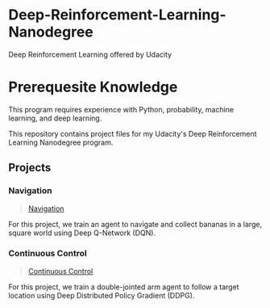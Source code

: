 # Deep-Reinforcement-Learning-Nanodegree
Deep Reinforcement Learning offered by Udacity

# Prerequesite Knowledge
This program requires experience with Python, probability, machine learning, and deep learning.


This repository contains project files for my Udacity's Deep Reinforcement Learning Nanodegree program.

## Projects

### Navigation
>[Navigation](https://github.com/nikhilt1998/Deep-Reinforcement-Learning-Nanodegree/tree/master/Navigation)

For this project, we train an agent to navigate and collect bananas in a large, square world using Deep Q-Network (DQN).

### Continuous Control
>[Continuous Control](https://github.com/nikhilt1998/Deep-Reinforcement-Learning-Nanodegree/tree/master/Continuous_Control)

For this project, we train a double-jointed arm agent to follow a target location using Deep Distributed Policy
Gradient (DDPG).
